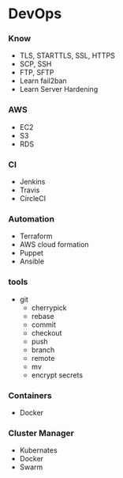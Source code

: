 # DevOps

### Know
- TLS, STARTTLS, SSL, HTTPS
- SCP, SSH
- FTP, SFTP
- Learn fail2ban
- Learn Server Hardening

### AWS
- EC2
- S3
- RDS

### CI
- Jenkins
- Travis
- CircleCI

### Automation
- Terraform
- AWS cloud formation
- Puppet
- Ansible

### tools
- git
    - cherrypick
    - rebase
    - commit
    - checkout
    - push
    - branch
    - remote
    - mv
    - encrypt secrets

### Containers
- Docker

### Cluster Manager
- Kubernates
- Docker
- Swarm

